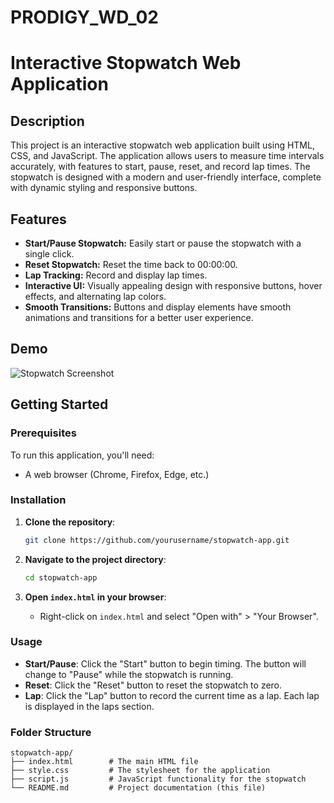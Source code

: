 # PRODIGY_WD_02
# Interactive Stopwatch Web Application

## Description

This project is an interactive stopwatch web application built using HTML, CSS, and JavaScript. The application allows users to measure time intervals accurately, with features to start, pause, reset, and record lap times. The stopwatch is designed with a modern and user-friendly interface, complete with dynamic styling and responsive buttons.

## Features

- **Start/Pause Stopwatch:** Easily start or pause the stopwatch with a single click.
- **Reset Stopwatch:** Reset the time back to 00:00:00.
- **Lap Tracking:** Record and display lap times.
- **Interactive UI:** Visually appealing design with responsive buttons, hover effects, and alternating lap colors.
- **Smooth Transitions:** Buttons and display elements have smooth animations and transitions for a better user experience.

## Demo

![Stopwatch Screenshot](screenshot.png)

## Getting Started

### Prerequisites

To run this application, you'll need:

- A web browser (Chrome, Firefox, Edge, etc.)

### Installation

1. **Clone the repository**:
    ```bash
    git clone https://github.com/yourusername/stopwatch-app.git
    ```
2. **Navigate to the project directory**:
    ```bash
    cd stopwatch-app
    ```

3. **Open `index.html` in your browser**:
    - Right-click on `index.html` and select "Open with" > "Your Browser".

### Usage

- **Start/Pause**: Click the "Start" button to begin timing. The button will change to "Pause" while the stopwatch is running.
- **Reset**: Click the "Reset" button to reset the stopwatch to zero.
- **Lap**: Click the "Lap" button to record the current time as a lap. Each lap is displayed in the laps section.

### Folder Structure

```plaintext
stopwatch-app/
├── index.html        # The main HTML file
├── style.css         # The stylesheet for the application
├── script.js         # JavaScript functionality for the stopwatch
└── README.md         # Project documentation (this file)
